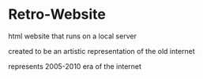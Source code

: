 # Retro-Website

html website that runs on a local server

created to be an artistic representation of the old internet

represents 2005-2010 era of the internet
